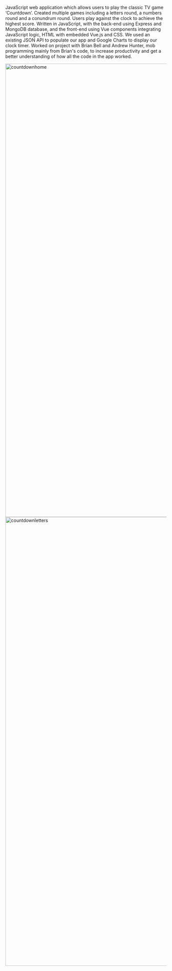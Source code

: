 JavaScript web application which allows users to play the classic TV game ‘Countdown’. Created multiple games including a letters round, a numbers round and a conundrum round. Users play against the clock to achieve the highest score. Written in JavaScript, with the back-end using Express and MongoDB database, and the front-end using Vue components integrating JavaScript logic, HTML with embedded Vue.js and CSS. We used an existing JSON API to populate our app and Google Charts to display our clock timer.  Worked on project with Brian Bell and Andrew Hunter, mob programming mainly from Brian's code, to increase productivity and get a better understanding of how all the code in the app worked.

<img width="1415" alt="countdownhome" src="https://user-images.githubusercontent.com/75388411/113995905-92a3a000-984e-11eb-9c7f-6d779f58029e.png">

<img width="1401" alt="countdownletters" src="https://user-images.githubusercontent.com/75388411/113996020-aea74180-984e-11eb-93f2-0bef55e9eae3.png">
